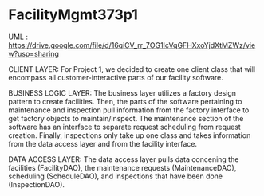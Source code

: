 # FacilityMgmt373p1

UML : https://drive.google.com/file/d/16qiCV_rr_7OG1IcVqGFHXxoYjdXtMZWz/view?usp=sharing

CLIENT LAYER: 
For Project 1, we decided to create one client class that will encompass all customer-interactive parts of our facility software. 

BUSINESS LOGIC LAYER:
The business layer utilizes a factory design pattern to create facilities. Then, the parts of the software pertaining to maintenance and inspection pull information from the factory interface to get factory objects to maintain/inspect. The maintenance section of the software has an interface to separate request scheduling from request creation. Finally, inspections only take up one class and takes information from the data access layer and from the facility interface. 

DATA ACCESS LAYER: 
The data access layer pulls data concening the facilities (FacilityDAO), the maintenance requests (MaintenanceDAO), scheduling (ScheduleDAO), and inspections that have been done (InspectionDAO). 
